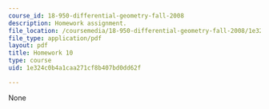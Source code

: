 ```yaml
---
course_id: 18-950-differential-geometry-fall-2008
description: Homework assignment.
file_location: /coursemedia/18-950-differential-geometry-fall-2008/1e324c0b4a1caa271cf8b407bd0dd62f_homework10.pdf
file_type: application/pdf
layout: pdf
title: Homework 10
type: course
uid: 1e324c0b4a1caa271cf8b407bd0dd62f

---
```

None